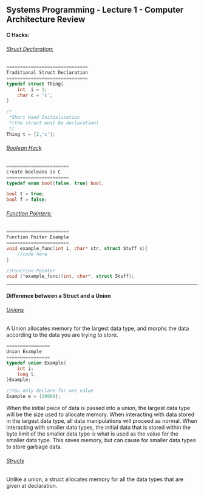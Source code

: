 ## Systems Programming - Lecture 1 - Computer Architecture Review

#### C Hacks:

###### <u>Struct Declaration:</u>
```C
==============================
Traditional Struct Declaration
==============================
typedef struct Thing{
	int  i = 2;
	char c = 'c';
}

/*
 *Short Hand Initialization
 *(the struct must be declaration)
 */
Thing t = {2,'c'};

```

###### <u>Boolean Hack</u>
```C
=======================
Create booleans in C
=======================
typedef enum bool{false, true} bool;

bool t = true;
bool f = false;
```

###### <u>Function Pointers:</u>
```C
=======================
Function Poiter Example
=======================
void example_func(int i, char* str, struct Stuff s){
	//code here
}

//Function Pointer
void (*example_func)(int, char*, struct Stuff);
```

---

#### Difference between a Struct and a Union

###### <u>Unions</u>
A Union allocates memory for the largest data type, and morphs the data according to the data 
you are trying to store.

```C
================
Union Example
================
typedef union Example{
	int i;
	long l;
}Example;

//You only declare for one value
Example e = {10000};
```

When the initial piece of data is passed into a union, the largest data type will be the size used
to allocate memory. When interacting with data stored in the largest data type, all data 
manipulations will proceed as normal. When interacting with smaller data types, the initial data 
that is stored within the byte limit of the smaller data type is what is used as the value for
the smaller data type. This saves memory, but can cause for smaller data types to store garbage data.
 
###### <u>Structs</u>
Unlike a union, a struct allocates memory for all the data types that are given at declaration.


